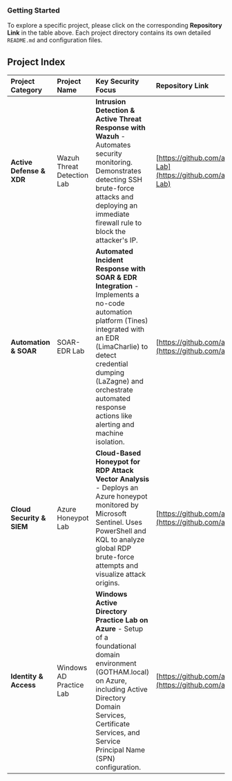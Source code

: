 ###  Getting Started

To explore a specific project, please click on the corresponding **Repository Link** in the table above. Each project directory contains its own detailed `README.md` and configuration files.

##  Project Index

| Project Category | Project Name | Key Security Focus | Repository Link |
| :--- | :--- | :---  | :--- |
| **Active Defense & XDR** | Wazuh Threat Detection Lab | **Intrusion Detection & Active Threat Response with Wazuh** - Automates security monitoring. Demonstrates detecting SSH brute-force attacks and deploying an immediate firewall rule to block the attacker's IP. | [https://github.com/anjulameegalla/WazuhThreatDetection-Lab](https://github.com/anjulameegalla/WazuhThreatDetection-Lab) |
| **Automation & SOAR** | SOAR-EDR Lab | **Automated Incident Response with SOAR & EDR Integration** - Implements a no-code automation platform (Tines) integrated with an EDR (LimaCharlie) to detect credential dumping (LaZagne) and orchestrate automated response actions like alerting and machine isolation. | [https://github.com/anjulameegalla/SOAR-EDR-Lab](https://github.com/anjulameegalla/SOAR-EDR-Lab) |
| **Cloud Security & SIEM** | Azure Honeypot Lab | **Cloud-Based Honeypot for RDP Attack Vector Analysis** - Deploys an Azure honeypot monitored by Microsoft Sentinel. Uses PowerShell and KQL to analyze global RDP brute-force attempts and visualize attack origins. | [https://github.com/anjulameegalla/AzureHoneypot-Lab](https://github.com/anjulameegalla/AzureHoneypot-Lab) |
| **Identity & Access** | Windows AD Practice Lab | **Windows Active Directory Practice Lab on Azure** - Setup of a foundational domain environment (GOTHAM.local) on Azure, including Active Directory Domain Services, Certificate Services, and Service Principal Name (SPN) configuration. | [https://github.com/anjulameegalla/WindowsAD-Lab](https://github.com/anjulameegalla/WindowsAD-Lab) |

